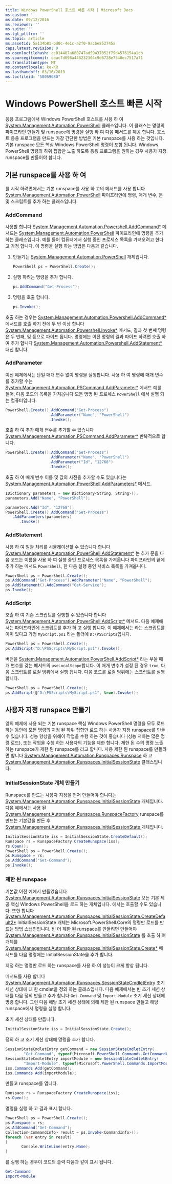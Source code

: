 ```yaml
---
title: Windows PowerShell 호스트 빠른 시작 | Microsoft Docs
ms.custom: ''
ms.date: 09/12/2016
ms.reviewer: ''
ms.suite: ''
ms.tgt_pltfrm: ''
ms.topic: article
ms.assetid: 5a134b81-bd0c-4e1c-a2f0-9acbe852745a
caps.latest.revision: 9
ms.openlocfilehash: cc014487a680747ad59437052f79d4576154a1cb
ms.sourcegitcommit: caac7d098a448232304c9d6728e7340ec7517a71
ms.translationtype: MT
ms.contentlocale: ko-KR
ms.lasthandoff: 03/16/2019
ms.locfileid: "58059680"
---
```

# <a name="windows-powershell-host-quickstart"></a>Windows PowerShell 호스트 빠른 시작

응용 프로그램에서 Windows PowerShell 호스트를 사용 하 여 [System.Management.Automation.PowerShell](/dotnet/api/System.Management.Automation.PowerShell) 클래스입니다. 이 클래스는 명령의 파이프라인 만들기 및 runspace에 명령을 실행 하 여 다음 메서드를 제공 합니다. 호스트 응용 프로그램을 만드는 가장 간단한 방법은 기본 runspace를 사용 하는 것입니다. 기본 runspace 모든 핵심 Windows PowerShell 명령이 포함 됩니다. Windows PowerShell 명령의 하위 집합만 노출 하도록 응용 프로그램을 원하는 경우 사용자 지정 runspace를 만들어야 합니다.

## <a name="using-the-default-runspace"></a>기본 runspace를 사용 하 여

를 시작 하려면에서는 기본 runspace를 사용 하 고의 메서드를 사용 합니다 [System.Management.Automation.PowerShell](/dotnet/api/System.Management.Automation.PowerShell) 파이프라인에 명령, 매개 변수, 문 및 스크립트를 추가 하는 클래스입니다.

### <a name="addcommand"></a>AddCommand

사용할 합니다 [System.Management.Automation.Powershell.AddCommand*](/dotnet/api/System.Management.Automation.PowerShell.AddCommand) 메서드는 [System.Management.Automation.PowerShell](/dotnet/api/System.Management.Automation.PowerShell) 파이프라인에 명령을 추가 하는 클래스입니다. 예를 들어 컴퓨터에서 실행 중인 프로세스 목록을 가져오려고 한다고 가정 합니다. 이 명령을 실행 하는 방법은 다음과 같습니다.

1. 만들기는 [System.Management.Automation.PowerShell](/dotnet/api/System.Management.Automation.PowerShell) 개체입니다.

   ```csharp
   PowerShell ps = PowerShell.Create();
   ```

2. 실행 하려는 명령을 추가 합니다.

   ```csharp
   ps.AddCommand("Get-Process");
   ```

3. 명령을 호출 합니다.

   ```csharp
   ps.Invoke();
   ```

호출 하는 경우는 [System.Management.Automation.Powershell.AddCommand*](/dotnet/api/System.Management.Automation.PowerShell.AddCommand) 메서드를 호출 하기 전에 두 번 이상 합니다 [System.Management.Automation.Powershell.Invoke*](/dotnet/api/System.Management.Automation.PowerShell.Invoke) 메서드, 결과 첫 번째 명령은 두 번째, 및 등으로 파이프 됩니다. 명령에는 이전 명령의 결과 파이프 하려면 호출 하 여 추가 합니다 [System.Management.Automation.Powershell.AddStatement*](/dotnet/api/System.Management.Automation.PowerShell.AddStatement) 대신 합니다.

### <a name="addparameter"></a>AddParameter

이전 예제에서는 단일 매개 변수 없이 명령을 실행합니다. 사용 하 여 명령에 매개 변수를 추가할 수는 [System.Management.Automation.PSCommand.AddParameter*](/dotnet/api/System.Management.Automation.PSCommand.AddParameter) 메서드 예를 들어, 다음 코드의 목록을 가져옵니다 모든 명명 된 프로세스 `PowerShell` 에서 실행 되는 컴퓨터입니다.

```csharp
PowerShell.Create().AddCommand("Get-Process")
                   .AddParameter("Name", "PowerShell")
                   .Invoke();
```

호출 하 여 추가 매개 변수를 추가할 수 있습니다 [System.Management.Automation.PSCommand.AddParameter*](/dotnet/api/System.Management.Automation.PSCommand.AddParameter) 반복적으로 합니다.

```csharp
PowerShell.Create().AddCommand("Get-Process")
                   .AddParameter("Name", "PowerShell")
                   .AddParameter("Id", "12768")
                   .Invoke();
```

호출 하 여 매개 변수 이름 및 값의 사전을 추가할 수도 있습니다는 [System.Management.Automation.PowerShell.AddParameters*](/dotnet/api/System.Management.Automation.PowerShell.AddParameters) 메서드.

```csharp
IDictionary parameters = new Dictionary<String, String>();
parameters.Add("Name", "PowerShell");

parameters.Add("Id", "12768");
PowerShell.Create().AddCommand("Get-Process")
   .AddParameters(parameters)
      .Invoke()

```

### <a name="addstatement"></a>AddStatement

사용 하 여 일괄 처리를 시뮬레이션할 수 있습니다 합니다 [System.Management.Automation.PowerShell.AddStatement*](/dotnet/api/System.Management.Automation.PowerShell.AddStatement) 는 추가 문을 다음 코드는 이름을 사용 하 여 실행 중인 프로세스 목록을 가져옵니다 파이프라인의 끝에 추가 하는 메서드 `PowerShell`, 한 다음 실행 중인 서비스 목록을 가져옵니다.

```csharp
PowerShell ps = PowerShell.Create();
ps.AddCommand("Get-Process").AddParameter("Name", "PowerShell");
ps.AddStatement().AddCommand("Get-Service");
ps.Invoke();
```

### <a name="addscript"></a>AddScript

호출 하 여 기존 스크립트를 실행할 수 있습니다 합니다 [System.Management.Automation.PowerShell.AddScript*](/dotnet/api/System.Management.Automation.PowerShell.AddScript) 메서드. 다음 예제에서는 파이프라인에 스크립트를 추가 하 고 실행 합니다. 이 예제에서는 라는 스크립트를 이미 있다고 가정 `MyScript.ps1` 라는 폴더에 `D:\PSScripts`입니다.

```csharp
PowerShell ps = PowerShell.Create();
ps.AddScript("D:\PSScripts\MyScript.ps1").Invoke();
```

버전을 [System.Management.Automation.PowerShell.AddScript*](/dotnet/api/System.Management.Automation.PowerShell.AddScript) 라는 부울 매개 변수를 갖는 메서드의 `useLocalScope`합니다. 이 매개 변수가 설정 된 경우 `true`, 다음 스크립트를 로컬 범위에서 실행 됩니다. 다음 코드를 로컬 범위에는 스크립트를 실행 합니다.

```csharp
PowerShell ps = PowerShell.Create();
ps.AddScript(@"D:\PSScripts\MyScript.ps1", true).Invoke();
```

## <a name="creating-a-custom-runspace"></a>사용자 지정 runspace 만들기

앞의 예제에 사용 되는 기본 runspace 핵심 Windows PowerShell 명령을 모두 로드 하는 동안에 모든 명령의 지정 된 하위 집합만 로드 하는 사용자 지정 runspace를 만들 수 있습니다. 성능 향상을 위해이 작업을 수행 하는 것이 좋습니다 (성능 저하는 많은 명령 로드), 또는 작업을 수행 하는 사용자의 기능을 제한 합니다. 제한 된 수의 명령 노출 하는 runspace가 제한 된 runspace를 라고 합니다. 사용 제한 된 runspace를 만들려면 합니다 [System.Management.Automation.Runspaces.Runspace](/dotnet/api/System.Management.Automation.Runspaces.Runspace) 하 고 [System.Management.Automation.Runspaces.InitialSessionState](/dotnet/api/System.Management.Automation.Runspaces.InitialSessionState) 클래스입니다.

### <a name="creating-an-initialsessionstate-object"></a>InitialSessionState 개체 만들기

Runspace를 만드는 사용자 지정을 먼저 만들어야 합니다는 [System.Management.Automation.Runspaces.InitialSessionState](/dotnet/api/System.Management.Automation.Runspaces.InitialSessionState) 개체입니다. 다음 예에서는 사용 된 [System.Management.Automation.Runspaces.RunspaceFactory](/dotnet/api/System.Management.Automation.Runspaces.RunspaceFactory) runspace를 만드는 기본값을 만든 후 [System.Management.Automation.Runspaces.InitialSessionState ](/dotnet/api/System.Management.Automation.Runspaces.InitialSessionState) 개체입니다.

```csharp
InitialSessionState iss = InitialSessionState.CreateDefault();
Runspace rs = RunspaceFactory.CreateRunspace(iss);
rs.Open();
PowerShell ps = PowerShell.Create();
ps.Runspace = rs;
ps.AddCommand("Get-Command");
ps.Invoke();
```

### <a name="constraining-the-runspace"></a>제한 된 runspace

기본값 이전 예에서 만들었습니다 [System.Management.Automation.Runspaces.InitialSessionState](/dotnet/api/System.Management.Automation.Runspaces.InitialSessionState) 모든 기본 제공 핵심 Windows PowerShell을 로드 하는 개체입니다. 에서는 호출할 수도 있습니다. 또한 합니다 [System.Management.Automation.Runspaces.InitialSessionState.CreateDefault2*](/dotnet/api/System.Management.Automation.Runspaces.InitialSessionState.CreateDefault2) InitialSessionState 개체는 Microsoft.PowerShell.Core의 명령만 로드를 만드는 방법 스냅인입니다. 빈 더 제한 된 runspace를 만들려면 만들어야 [System.Management.Automation.Runspaces.InitialSessionState](/dotnet/api/System.Management.Automation.Runspaces.InitialSessionState) 를 호출 하 여 개체를 [ System.Management.Automation.Runspaces.InitialSessionState.Create*](/dotnet/api/System.Management.Automation.Runspaces.InitialSessionState.Create) 메서드를 다음 명령에는 InitialSessionState을 추가 합니다.

지정 하는 명령만 로드 하는 runspace를 사용 하 여 성능이 크게 향상 됩니다.

메서드를 사용 합니다 [System.Management.Automation.Runspaces.SessionStateCmdletEntry](/dotnet/api/System.Management.Automation.Runspaces.SessionStateCmdletEntry) 초기 세션 상태에 대 한 cmdlet을 정의 하는 클래스입니다. 다음 예제에서는 빈 초기 세션 상태를 다음 정의 만들고 추가 합니다 `Get-Command` 및 `Import-Module` 초기 세션 상태에 명령 합니다. 그런 다음 해당 초기 세션 상태에 의해 제한 된 runspace 만들고 해당 runspace에서 명령을 실행 합니다.

초기 세션 상태를 만듭니다.

```csharp
InitialSessionState iss = InitialSessionState.Create();
```

정의 하 고 초기 세션 상태에 명령을 추가 합니다.

```csharp
SessionStateCmdletEntry getCommand = new SessionStateCmdletEntry(
        "Get-Command", typeof(Microsoft.PowerShell.Commands.GetCommandCommand), "");
SessionStateCmdletEntry importModule = new SessionStateCmdletEntry(
        "Import-Module", typeof(Microsoft.PowerShell.Commands.ImportModuleCommand), "");
iss.Commands.Add(getCommand);
iss.Commands.Add(importModule);
```

만들고 runspace를 엽니다.

```csharp
Runspace rs = RunspaceFactory.CreateRunspace(iss);
rs.Open();
```

명령을 실행 하 고 결과 표시 합니다.

```csharp
PowerShell ps = PowerShell.Create();
ps.Runspace = rs;
ps.AddCommand("Get-Command");
Collection<CommandInfo> result = ps.Invoke<CommandInfo>();
foreach (var entry in result)
{
       Console.WriteLine(entry.Name);
}
```

를 실행 하는 경우이 코드의 출력 다음과 같이 표시 됩니다.

```powershell
Get-Command
Import-Module
```
